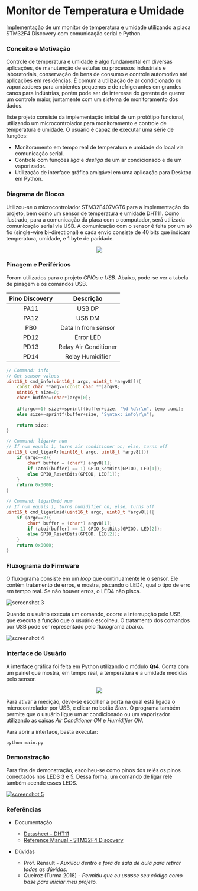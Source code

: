 # Monitor de Temperatura e Umidade

Implementação de um monitor de temperatura e umidade utilizando a placa STM32F4 Discovery com comunicação serial e Python.

### Conceito e Motivação

Controle de temperatura e umidade é algo fundamental em diversas aplicações, de manutenção de estufas ou processos industriais e laboratoriais, conservação de bens de consumo e controle automotivo até aplicações em residências.
É comum a utilização de ar condicionado ou vaporizadores para ambientes pequenos e de refrigerantes em grandes canos para indústrias, porém pode ser de interesse do gerente de querer um controle maior, juntamente com um sistema de monitoramento dos dados.

Este projeto consiste da implementação inicial de um protótipo funcional, utilizando um microcontrolador para monitoramento e controle de temperatura e umidade. O usuário é capaz de executar uma série de funções:
* Monitoramento em tempo real de temperatura e umidade do local via comunicação serial.
* Controle com funções *liga* e *desliga* de um ar condicionado e de um vaporizador.
* Utilização de interface gráfica amigável em uma aplicação para Desktop em Python.

### Diagrama de Blocos

Utilizou-se o microcontrolador STM32F407VGT6 para a implementação do projeto, bem como um sensor de temperatura e umidade DHT11. Como ilustrado, para a comunicação da placa com o computador, será utilizada comunicação serial via USB. A comunicação com o sensor é feita por um só fio (single-wire bi-directional) e cada envio consiste de 40 bits que indicam temperatura, umidade, e 1 byte de paridade.

<p align="center">
  <img src="https://github.com/Microcontroladores2018/Sampaio/blob/master/images/blockdiagram.png">
</p>

### Pinagem e Periféricos

Foram utilizados para o projeto *GPIOs* e *USB*. Abaixo, pode-se ver a tabela de pinagem e os comandos USB.

| **Pino Discovery** |     **Descrição**     |
|:------------------:|:---------------------:|
|        PA11        |         USB DP        |
|        PA12        |         USB DM        |
|         PB0        |  Data In from sensor  |
|        PD12        |       Error LED       |
|        PD13        | Relay Air Conditioner |
|        PD14        |    Relay Humidifier   |

```cpp
// Command: info
// Get sensor values
uint16_t cmd_info(uint16_t argc, uint8_t *argv8[]){
	const char **argv=(const char **)argv8;
	uint16_t size=0;
	char* buffer=(char*)argv[0];
	
	if(argc==1) size+=sprintf(buffer+size, "%d %d\r\n", temp ,umi);
    else size+=sprintf(buffer+size, "Syntax: info\r\n");

	return size;
}

// Command: ligarAr num
// If num equals 1, turns air conditioner on; else, turns off 
uint16_t cmd_ligarAr(uint16_t argc, uint8_t *argv8[]){
    if (argc==2){
        char* buffer = (char*) argv8[1];
        if (atoi(buffer) == 1) GPIO_SetBits(GPIOD, LED[1]);
        else GPIO_ResetBits(GPIOD, LED[1]);
    }
    return 0x0000;
}

// Command: ligarUmid num
// If num equals 1, turns humidifier on; else, turns off
uint16_t cmd_ligarUmid(uint16_t argc, uint8_t *argv8[]){
    if (argc==2){
        char* buffer = (char*) argv8[1];
        if (atoi(buffer) == 1) GPIO_SetBits(GPIOD, LED[2]);
        else GPIO_ResetBits(GPIOD, LED[2]);
    }
    return 0x0000;
}
```

### Fluxograma do Firmware

O fluxograma consiste em um *loop* que continuamente lê o sensor. Ele contém tratamento de erros, e mostra, piscando o LED4, qual o tipo de erro em tempo real. Se não houver erros, o LED4 não pisca.

![screenshot 3](https://github.com/Microcontroladores2018/Sampaio/blob/master/images/flow.png)

Quando o usuário executa um comando, ocorre a interrupção pelo USB, que executa a função que o usuário escolheu. O tratamento dos comandos por USB pode ser representado pelo fluxograma abaixo.

![screenshot 4](https://github.com/Microcontroladores2018/Sampaio/blob/master/images/usb.png)

### Interface do Usuário

A interface gráfica foi feita em Python utilizando o módulo **Qt4**. Conta com um painel que mostra, em tempo real, a temperatura e a umidade medidas pelo sensor.

<p align="center">
  <img src="https://github.com/Microcontroladores2018/Sampaio/blob/master/images/gui.png">
</p>

Para ativar a medição, deve-se escolher a porta na qual está ligada o microcontrolador por USB, e clicar no botão *Start*. O programa também permite que o usuário ligue um ar condicionado ou um vaporizador utilizando as caixas *Air Conditioner ON* e *Humidifier ON*.

Para abrir a interface, basta executar:

```
python main.py
```

### Demonstração

Para fins de demonstração, escolheu-se como pinos dos relés os pinos conectados nos LEDS 3 e 5. Dessa forma, um comando de ligar relé também acende esses LEDS.

[![screenshot 5](https://github.com/Microcontroladores2018/Sampaio/blob/master/images/thumb.png)](https://youtu.be/T4_lUNnVeBA)

### Referências

* Documentação
    * [Datasheet - DHT11](https://akizukidenshi.com/download/ds/aosong/DHT11.pdf)
    * [Reference Manual - STM32F4 Discovery](http://www.st.com/content/ccc/resource/technical/document/reference_manual/3d/6d/5a/66/b4/99/40/d4/DM00031020.pdf/files/DM00031020.pdf/jcr:content/translations/en.DM00031020.pdf)

* Dúvidas
    * Prof. Renault - *Auxiliou dentro e fora de sala de aula para retirar todas as dúvidas.*
    * Queiroz (Turma 2018) - *Permitiu que eu usasse seu código como base para iniciar meu projeto.*